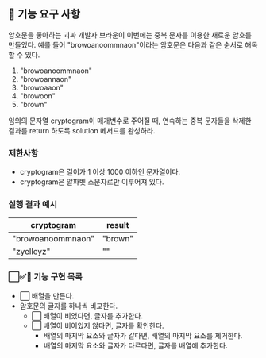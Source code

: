## 🚀 기능 요구 사항

암호문을 좋아하는 괴짜 개발자 브라운이 이번에는 중복 문자를 이용한 새로운 암호를 만들었다. 예를 들어 "browoanoommnaon"이라는 암호문은 다음과 같은 순서로 해독할 수 있다.

1. "browoanoommnaon"
2. "browoannaon"
3. "browoaaon"
4. "browoon"
5. "brown"

임의의 문자열 cryptogram이 매개변수로 주어질 때, 연속하는 중복 문자들을 삭제한 결과를 return 하도록 solution 메서드를 완성하라.

### 제한사항

- cryptogram은 길이가 1 이상 1000 이하인 문자열이다.
- cryptogram은 알파벳 소문자로만 이루어져 있다.

### 실행 결과 예시

| cryptogram        | result  |
| ----------------- | ------- |
| "browoanoommnaon" | "brown" |
| "zyelleyz"        | ""      |

### ⬜✅🚨 기능 구현 목록

- ⬜ 배열을 만든다.
- 암호문의 글자를 하나씩 비교한다.
  - ⬜ 배열이 비었다면, 글자를 추가한다.
  - ⬜ 배열이 비어있지 않다면, 글자를 확인한다.
    - 배열의 마지막 요소와 글자가 같다면, 배열의 마지막 요소를 제거한다.
    - 배열의 마지막 요소와 글자가 다르다면, 글자를 배열에 추가한다.
